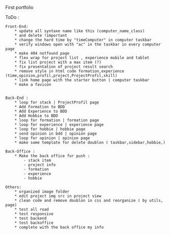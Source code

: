 First portfolio

ToDo :


    Front-End:
        * update all syntaxe name like this (computer_name_class)
        * and delete !important
        * change the hard time by "timeComputer" in computer taskbar
        * verify windows open with "ac" in the taskbar in every computer page
        * make 404 notfound page
        * flex wrap for project list , experience mobile and tablet
        * fix list project with a max item (?)
        * fix presentation of project result search
        * remove style in html code formation,experience (time,opinion,profil,project,ProjectProfil,skill)
        * link home page with the starter button | computer taskbar
        * make a favicon
        
    
    Back-End :
        * loop for stack | ProjectProfil page
        * Add Formation to BDD  
        * Add Experience to BDD  
        * Add Hobbie to BDD  
        * loop for formation | formation page
        * loop for experience | experience page
        * loop for hobbie | hobbie page
        * send opinion in bdd | opinion page
        * loop for opinion | opinion page
        * make some template for delete doublon ( taskbar,sidebar,hobbie,)

    Back-Office : 
        * Make the back office for push :
            - stack item
            - project info 
            - formation 
            - experience
            - hobbie
        
    Others: 
        * organized image folder
        * edit project img src in project view
        * clean code and remove doublon in css and reorganize ( by utils, page)
        * test all road
        * test responsive
        * test backend
        * test backoffice
        * complete with the back office my info
